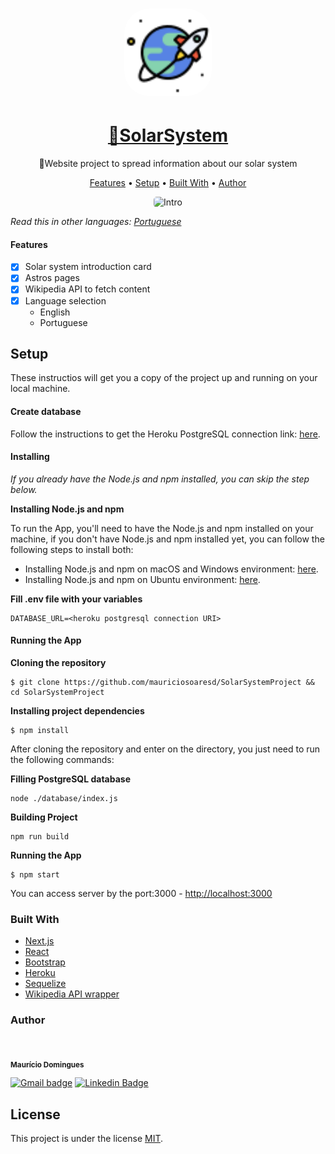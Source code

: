 
<h1 align="center">
<a href="https://spotiutils.herokuapp.com/">
  <img style="border-radius: 40px; height: 140px"alt="SpotiUtils" title="SpotiUtils" src="./public/imgs/logo.png" />
  </a>
</h1>

<h1 align="center">
    <a href="https://spotiutils.herokuapp.com/">🔗SolarSystem</a>
</h1>

<p align="center">🚀Website project to spread information about our solar system</p>

<p align="center">
 <a href="#features">Features</a> •
 <a href="#setup">Setup</a> • 
 <a href="#built-with">Built With</a> • 
 <a href="#author">Author</a>
</p>

<!-- GIF SHOW CASE MOBILE -->
<p align="center">
    <img width="250" style="border-radius: 5px" height="450" src="./README/mobile.gif" alt="Intro">
</p>

*Read this in other languages: [Portuguese](README.pt.md)*

#### Features

- [x] Solar system introduction card
- [x] Astros pages
- [x] Wikipedia API to fetch content
- [x] Language selection
    - English
    - Portuguese


## Setup

These instructios will get you a copy of the project up and running on your local machine. 

#### Create database

Follow the instructions to get the Heroku PostgreSQL connection link: [here](https://devcenter.heroku.com/articles/heroku-postgresql).


#### Installing

 *If you already have the Node.js and npm installed, you can skip the step below.*
 

**Installing Node.js and npm**

To run the App, you'll need to have the Node.js and  npm installed on your machine, if you don't have Node.js and npm installed yet, you can follow the following steps to install both:

 * Installing Node.js and npm on macOS and Windows environment: [here](https://nodejs.org/en/download/).
 * Installing Node.js and npm on Ubuntu environment: [here](https://tecadmin.net/install-latest-nodejs-npm-on-ubuntu/).

 **Fill .env file with your variables**
```
DATABASE_URL=<heroku postgresql connection URI>
```


#### Running the App

**Cloning the repository**
```
$ git clone https://github.com/mauriciosoaresd/SolarSystemProject && cd SolarSystemProject
```

**Installing project dependencies**
```
$ npm install
```

After cloning the repository and enter on the directory, you just need to run the following commands:

**Filling PostgreSQL database**
```
node ./database/index.js
```

**Building Project**
```
npm run build
```

**Running the App**
```
$ npm start
```

You can access server by the port:3000 - <http://localhost:3000>

### Built With

- [Next.js](https://nextjs.org/)
- [React](https://reactjs.org/)
- [Bootstrap](https://getbootstrap.com/)
- [Heroku](https://www.heroku.com/)
- [Sequelize](https://sequelize.org/)
- [Wikipedia API wrapper](https://www.npmjs.com/package/wikipedia)

### Author
 <img style="border-radius: 50%;" src="https://avatars.githubusercontent.com/u/55855981?v=4" width="100px;" alt=""/>

 <sub><b>Maurício Domingues</b></sub>

 [![Gmail badge](https://img.shields.io/badge/-mauriciosoaresd@gmail.com-D14836?style=flat-square&logo=gmail&logoColor=white&link=mailto:mauriciosoaresd@gmail.com)](mailto:mauriciosoaresd@gmail.com) [![Linkedin Badge](https://img.shields.io/badge/-Maurício-blue?style=flat-square&logo=Linkedin&logoColor=white&link=https://www.linkedin.com/in/mauriciosdomingues/)](https://www.linkedin.com/in/mauriciosdomingues/) 



## License

This project is under the license [MIT](./LICENSE).